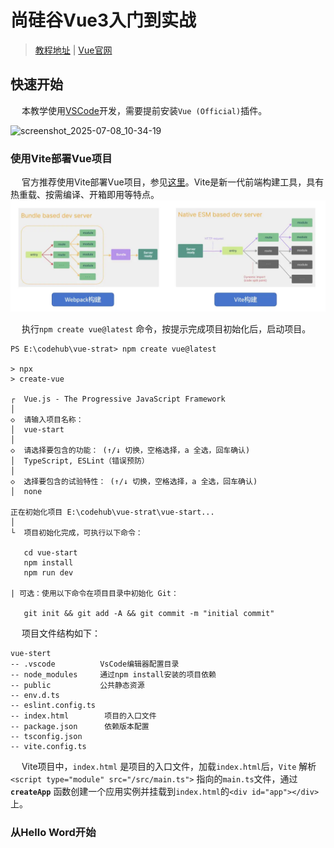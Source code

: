 # 尚硅谷Vue3入门到实战

> [教程地址](https://www.bilibili.com/video/BV1Za4y1r7KE/?spm_id_from=333.337.search-card.all.click&vd_source=f87f39b1af12eeb6301c7d9944f97ec9) | [Vue官网](https://cn.vuejs.org/)

## 快速开始



​	　本教学使用[VSCode](https://code.visualstudio.com/)开发，需要提前安装`Vue (Official)`插件。

![screenshot_2025-07-08_10-34-19](images/screenshot_2025-07-08_10-34-19.png)

### 使用Vite部署Vue项目

​	　官方推荐使用Vite部署Vue项目，参见[这里](https://cli.vuejs.org/zh/guide/creating-a-project.html#vue-create)。Vite是新一代前端构建工具，具有热重载、按需编译、开箱即用等特点。
<Img src='https://github.com/sh086/picx-images-hosting/raw/master/20250707/Dingtalk_20250707172506.64e4vcobjq.webp'></Img>

​	　执行`npm create vue@latest` 命令，按提示完成项目初始化后，启动项目。

```shell{1,12,15,21,22,23}
PS E:\codehub\vue-strat> npm create vue@latest 

> npx
> create-vue

┌  Vue.js - The Progressive JavaScript Framework
│
◇  请输入项目名称：
│  vue-start
│
◇  请选择要包含的功能： (↑/↓ 切换，空格选择，a 全选，回车确认)
│  TypeScript, ESLint（错误预防）
│
◇  选择要包含的试验特性： (↑/↓ 切换，空格选择，a 全选，回车确认)
│  none

正在初始化项目 E:\codehub\vue-strat\vue-start...
│
└  项目初始化完成，可执行以下命令：

   cd vue-start
   npm install
   npm run dev

| 可选：使用以下命令在项目目录中初始化 Git：

   git init && git add -A && git commit -m "initial commit"
```

​	　项目文件结构如下：

```
vue-stert
-- .vscode          VsCode编辑器配置目录
-- node_modules     通过npm install安装的项目依赖
-- public           公共静态资源
-- env.d.ts
-- eslint.config.ts
-- index.html        项目的入口文件
-- package.json      依赖版本配置
-- tsconfig.json
-- vite.config.ts
```

​	　Vite项目中，`index.html` 是项目的入口文件，加载`index.html`后，`Vite` 解析 `<script type="module" src="/src/main.ts">` 指向的`main.ts`文件，通过 **`createApp`** 函数创建一个应用实例并挂载到`index.html`的`<div id="app"></div>`上。

### 从Hello Word开始

